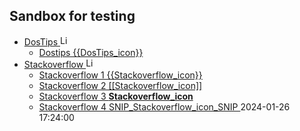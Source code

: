 ## Sandbox for testing

- [DosTips <img src="https://www.dostips.com/DosTipsLogo.gif" title="Link to DOStips" width=16px height=auto>](https://dostips.com/)
  - [Dostips {{DosTips_icon}}](https://dostips.com/)
- [Stackoverflow <img src="https://clicketyclick.github.io/TipsAndTricks/logo-stackoverflow.icon.png" title="Link to Stackoverflow" width=16px height=auto>](https://stackoverflow.com/a/52583931/7485823)
  - [Stackoverflow 1 {{Stackoverflow_icon}} ](https://stackoverflow.com/a/52583931/7485823)
  - [Stackoverflow 2 [[Stackoverflow_icon]] ](https://stackoverflow.com/a/52583931/7485823)
  - [Stackoverflow 3 __Stackoverflow_icon__ ](https://stackoverflow.com/a/52583931/7485823)
  - [Stackoverflow 4 SNIP_Stackoverflow_icon_SNIP ](https://stackoverflow.com/a/52583931/7485823)
2024-01-26 17:24:00
